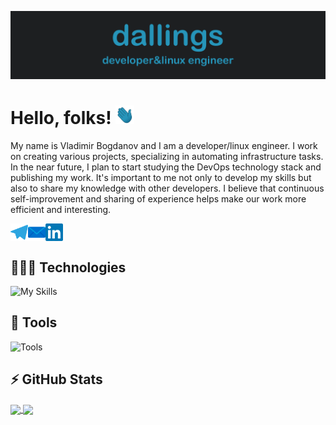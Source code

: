 ![Header](https://raw.githubusercontent.com/dallings/dallings/master/icons/readme_header.png "Header")

# Hello, folks! <img src="icons/wave.gif" width="30px" height="30px" />

My name is Vladimir Bogdanov and I am a developer/linux engineer. I work on creating various projects, specializing in automating infrastructure tasks. In the near future, I plan to start studying the DevOps technology stack and publishing my work. It's important to me not only to develop my skills but also to share my knowledge with other developers. I believe that continuous self-improvement and sharing of experience helps make our work more efficient and interesting.

<a href='https://t.me/dallings'>
<img align="left" width="28" alt="dallings Telegram" src="https://raw.githubusercontent.com/dallings/dallings/master/icons/telegram.svg" />
</a>

<a href="mailto:vd.bogdanov@linuxdev.ru">
<img align="left" width="28" alt="dallings Mail" src="https://raw.githubusercontent.com/dallings/dallings/master/icons/mail.svg" />
</a>

<a href='https://www.linkedin.com/in/dallings'>
<img align="center" alt="Sagar Choudhary Linkedin" width="28" src="https://raw.githubusercontent.com/dallings/dallings/master/icons/linkedin.svg" />
</a>

## 👨🏼‍💻 Technologies

![My Skills](https://skillicons.dev/icons?i=py,flask,bash,postgres,ansible,docker,nginx,git,html&theme=dark)

## 🔧 Tools

![Tools](https://skillicons.dev/icons?i=vscode,matlab,linux,github,stackoverflow,ps&theme=dark)

## ⚡️ GitHub Stats

<a href="https://github.com/dallings/dallings">
  <img align="center" src="https://github-readme-stats.vercel.app/api?username=dallings&show_icons=true&line_height=27&count_private=true&title_color=2695ba&text_color=afbac6&icon_color=2695ba&bg_color=1d1f21&border_color=2695ba" />
</a>

<a href="https://github.com/dallings/dallings">
  <img align="center" src="https://github-readme-stats.vercel.app/api/top-langs/?username=dallings&langs_count=3&title_color=2695ba&text_color=afbac6&icon_color=2695ba&bg_color=1d1f21&border_color=2695ba&card_width=375" />
</a>


<!-- Resources -->
<!-- icons: https://github.com/tandpfun/skill-icons -->
<!-- GitHub Stats: https://github.com/anuraghazra/github-readme-stats -->
<!-- Awesome GitHub Profile README: https://github.com/abhisheknaiidu/awesome-github-profile-readme -->